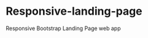 # Responsive-landing-page
Responsive Bootstrap Landing Page web app
<img src="https://user-images.githubusercontent.com/93283509/236839867-96fb0e5a-3d55-4474-a6b4-9f946148ee9f.png" alt="" />
<img src="https://user-images.githubusercontent.com/93283509/236880037-f8b38192-f7f1-4532-814e-9776aeaa31d4.png" alt="" />
